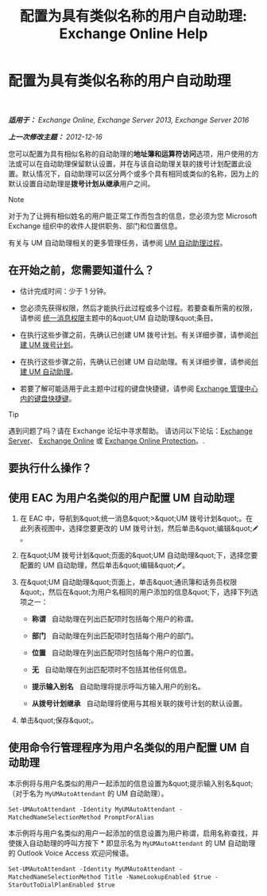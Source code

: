 ﻿---
title: '配置为具有类似名称的用户自动助理: Exchange Online Help'
TOCTitle: 配置为具有类似名称的用户自动助理
ms:assetid: 2e7318a0-67f9-4d7b-8300-5f0ef77656a8
ms:mtpsurl: https://technet.microsoft.com/zh-cn/library/Aa997135(v=EXCHG.150)
ms:contentKeyID: 52061334
ms.date: 05/23/2018
mtps_version: v=EXCHG.150
ms.translationtype: MT
---

# 配置为具有类似名称的用户自动助理

 

_**适用于：** Exchange Online, Exchange Server 2013, Exchange Server 2016_

_**上一次修改主题：** 2012-12-16_

您可以配置为具有相似名称的自动助理的**地址簿和运算符访问**选项，用户使用的方法或可以在自动助理保留默认设置，并在与该自动助理关联的拨号计划配置此设置。默认情况下，自动助理可以区分两个或多个具有相同或类似的名称，因为上的默认设置自动助理是**拨号计划从继承**用户之间。

> [!NOTE]  
> 对于为了让拥有相似姓名的用户能正常工作而包含的信息，您必须为您 Microsoft Exchange 组织中的收件人提供职务、部门和位置信息。


有关与 UM 自动助理相关的更多管理任务，请参阅 [UM 自动助理过程](um-auto-attendant-procedures-exchange-2013-help.md)。

## 在开始之前，您需要知道什么？

  - 估计完成时间：少于 1 分钟。

  - 您必须先获得权限，然后才能执行此过程或多个过程。若要查看所需的权限，请参阅 [统一消息权限](unified-messaging-permissions-exchange-2013-help.md)主题中的\&quot;UM 自动助理\&quot;条目。

  - 在执行这些步骤之前，先确认已创建 UM 拨号计划。有关详细步骤，请参阅[创建 UM 拨号计划](create-a-um-dial-plan-exchange-2013-help.md)。

  - 在执行这些步骤之前，先确认已创建 UM 自动助理。有关详细步骤，请参阅[创建 UM 自动助理](create-a-um-auto-attendant-exchange-2013-help.md)。

  - 若要了解可能适用于此主题中过程的键盘快捷键，请参阅 [Exchange 管理中心内的键盘快捷键](keyboard-shortcuts-in-the-exchange-admin-center-exchange-online-protection-help.md)。

> [!TIP]  
> 遇到问题了吗？请在 Exchange 论坛中寻求帮助。 请访问以下论坛：<a href="https://go.microsoft.com/fwlink/p/?linkid=60612">Exchange Server</a>、 <a href="https://go.microsoft.com/fwlink/p/?linkid=267542">Exchange Online</a> 或 <a href="https://go.microsoft.com/fwlink/p/?linkid=285351">Exchange Online Protection</a>。.


## 要执行什么操作？

## 使用 EAC 为用户名类似的用户配置 UM 自动助理

1.  在 EAC 中，导航到\&quot;统一消息\&quot;\>\&quot;UM 拨号计划\&quot;。在此列表视图中，选择您要更改的 UM 拨号计划，然后单击\&quot;编辑\&quot;![编辑图标](images/Bb124582.6f53ccb2-1f13-4c02-bea0-30690e6ea71d(EXCHG.150).gif "编辑图标")。

2.  在\&quot;UM 拨号计划\&quot;页面的\&quot;UM 自动助理\&quot;下，选择您要配置的 UM 自动助理，然后单击\&quot;编辑\&quot;![编辑图标](images/Bb124582.6f53ccb2-1f13-4c02-bea0-30690e6ea71d(EXCHG.150).gif "编辑图标")。

3.  在\&quot;UM 自动助理\&quot;页面上，单击\&quot;通讯簿和话务员权限\&quot;，然后在\&quot;为用户名相同的用户添加的信息\&quot;下，选择下列选项之一：
    
      - **称谓**   自动助理在列出匹配项时包括每个用户的称谓。
    
      - **部门**   自动助理在列出匹配项时包括每个用户的部门。
    
      - **位置**   自动助理在列出匹配项时包括每个用户的位置。
    
      - **无**   自动助理在列出匹配项时不包括其他任何信息。
    
      - **提示输入别名**   自动助理将提示呼叫方输入用户的别名。
    
      - **从拨号计划继承**   自动助理将使用与其相关联的拨号计划的默认设置。

4.  单击\&quot;保存\&quot;。

## 使用命令行管理程序为用户名类似的用户配置 UM 自动助理

本示例将与用户名类似的用户一起添加的信息设置为\&quot;提示输入别名\&quot;（对于名为 `MyUMAutoAttendant` 的 UM 自动助理）。

    Set-UMAutoAttendant -Identity MyUMAutoAttendant -MatchedNameSelectionMethod PromptForAlias

本示例将与用户名类似的用户一起添加的信息设置为用户称谓，启用名称查找，并使拨入自动助理的呼叫方按下 \* 即显示名为 `MyUMAutoAttendant` 的 UM 自动助理的 Outlook Voice Access 欢迎问候语。

    Set-UMAutoAttendant -Identity MyUMAutoAttendant -MatchedNameSelectionMethod Title -NameLookupEnabled $true -StarOutToDialPlanEnabled $true

